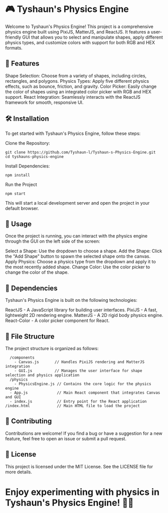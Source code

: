 # 🎮 Tyshaun's Physics Engine
Welcome to Tyshaun's Physics Engine! This project is a comprehensive physics engine built using PixiJS, MatterJS, and ReactJS. It features a user-friendly GUI that allows you to select and manipulate shapes, apply different physics types, and customize colors with support for both RGB and HEX formats.

## 🚀 Features
Shape Selection: Choose from a variety of shapes, including circles, rectangles, and polygons.
Physics Types: Apply five different physics effects, such as bounce, friction, and gravity.
Color Picker: Easily change the color of shapes using an integrated color picker with RGB and HEX support.
React Integration: Seamlessly interacts with the ReactJS framework for smooth, responsive UI.

## 🛠️ Installation
To get started with Tyshaun's Physics Engine, follow these steps:

Clone the Repository:
```
git clone https://github.com/Tyshaun-l/Tyshaun-s-Physics-Engine.git
cd tyshauns-physics-engine
```
Install Dependencies:
```
npm install
```
Run the Project
```
npm start
```
This will start a local development server and open the project in your default browser.

## 📄 Usage
Once the project is running, you can interact with the physics engine through the GUI on the left side of the screen:

Select a Shape: Use the dropdown to choose a shape.
Add the Shape: Click the "Add Shape" button to spawn the selected shape onto the canvas.
Apply Physics: Choose a physics type from the dropdown and apply it to the most recently added shape.
Change Color: Use the color picker to change the color of the shape.

## 🧩 Dependencies
Tyshaun's Physics Engine is built on the following technologies:

ReactJS - A JavaScript library for building user interfaces.
PixiJS - A fast, lightweight 2D rendering engine.
MatterJS - A 2D rigid body physics engine.
React-Color - A color picker component for React.

## 📂 File Structure
The project structure is organized as follows:

```/src
  /components
    - Canvas.js       // Handles PixiJS rendering and MatterJS integration
    - GUI.js          // Manages the user interface for shape selection and physics application
  /physics
    - PhysicsEngine.js // Contains the core logic for the physics engine
  - App.js             // Main React component that integrates Canvas and GUI
  - index.js           // Entry point for the React application
/index.html            // Main HTML file to load the project
```

## 🎉 Contributing
Contributions are welcome! If you find a bug or have a suggestion for a new feature, feel free to open an issue or submit a pull request.

## 📜 License
This project is licensed under the MIT License. See the LICENSE file for more details.

# Enjoy experimenting with physics in Tyshaun's Physics Engine! 🎨💡
